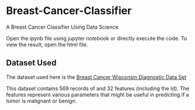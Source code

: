 # Breast-Cancer-Classifier
A Breast Cancer Classifier Using Data Science

Open the ipynb file using jupyter notebook or directly execute the code. To view the result, open the html file.

## Dataset Used
The dataset used here is the [Breast Cancer Wisconsin Diagnostic Data Set](https://archive.ics.uci.edu/ml/datasets/Breast+Cancer+Wisconsin+%28Diagnostic%29)

This dataset contains 569 records of and 32 features (including the Id). The features represent various parameters that might be useful in predicting if a tumor is malignant or benign.
